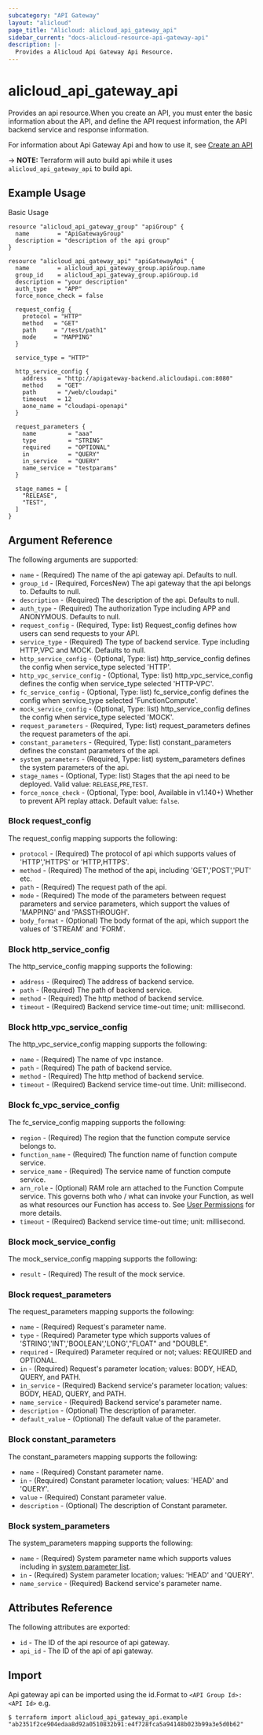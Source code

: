 ```yaml
---
subcategory: "API Gateway"
layout: "alicloud"
page_title: "Alicloud: alicloud_api_gateway_api"
sidebar_current: "docs-alicloud-resource-api-gateway-api"
description: |-
  Provides a Alicloud Api Gateway Api Resource.
---
```


# alicloud_api_gateway_api

Provides an api resource.When you create an API, you must enter the basic information about the API, and define the API request information, the API backend service and response information.

For information about Api Gateway Api and how to use it, see [Create an API](https://www.alibabacloud.com/help/doc-detail/29478.htm)

-> **NOTE:** Terraform will auto build api while it uses `alicloud_api_gateway_api` to build api.

## Example Usage

Basic Usage

```
resource "alicloud_api_gateway_group" "apiGroup" {
  name        = "ApiGatewayGroup"
  description = "description of the api group"
}

resource "alicloud_api_gateway_api" "apiGatewayApi" {
  name        = alicloud_api_gateway_group.apiGroup.name
  group_id    = alicloud_api_gateway_group.apiGroup.id
  description = "your description"
  auth_type   = "APP"
  force_nonce_check = false

  request_config {
    protocol = "HTTP"
    method   = "GET"
    path     = "/test/path1"
    mode     = "MAPPING"
  }

  service_type = "HTTP"

  http_service_config {
    address   = "http://apigateway-backend.alicloudapi.com:8080"
    method    = "GET"
    path      = "/web/cloudapi"
    timeout   = 12
    aone_name = "cloudapi-openapi"
  }

  request_parameters {
    name         = "aaa"
    type         = "STRING"
    required     = "OPTIONAL"
    in           = "QUERY"
    in_service   = "QUERY"
    name_service = "testparams"
  }

  stage_names = [
    "RELEASE",
    "TEST",
  ]
}
```
## Argument Reference

The following arguments are supported:

* `name` - (Required) The name of the api gateway api. Defaults to null.
* `group_id` - (Required, ForcesNew) The api gateway that the api belongs to. Defaults to null.
* `description` - (Required) The description of the api. Defaults to null.
* `auth_type` - (Required) The authorization Type including APP and ANONYMOUS. Defaults to null.
* `request_config` - (Required, Type: list) Request_config defines how users can send requests to your API.
* `service_type` - (Required) The type of backend service. Type including HTTP,VPC and MOCK. Defaults to null.
* `http_service_config` - (Optional, Type: list) http_service_config defines the config when service_type selected 'HTTP'.
* `http_vpc_service_config` - (Optional, Type: list) http_vpc_service_config defines the config when service_type selected 'HTTP-VPC'.
* `fc_service_config` - (Optional, Type: list) fc_service_config defines the config when service_type selected 'FunctionCompute'.
* `mock_service_config` - (Optional, Type: list) http_service_config defines the config when service_type selected 'MOCK'.
* `request_parameters` - (Required, Type: list) request_parameters defines the request parameters of the api.
* `constant_parameters` - (Required, Type: list) constant_parameters defines the constant parameters of the api.
* `system_parameters` - (Required, Type: list) system_parameters defines the system parameters of the api.
* `stage_names` - (Optional, Type: list) Stages that the api need to be deployed. Valid value: `RELEASE`,`PRE`,`TEST`.
* `force_nonce_check` - (Optional, Type: bool, Available in v1.140+) Whether to prevent API replay attack. Default value: `false`.

### Block request_config

The request_config mapping supports the following:

* `protocol` - (Required) The protocol of api which supports values of 'HTTP','HTTPS' or 'HTTP,HTTPS'.
* `method` - (Required) The method of the api, including 'GET','POST','PUT' etc.
* `path` - (Required) The request path of the api.
* `mode` - (Required) The mode of the parameters between request parameters and service parameters, which support the values of 'MAPPING' and 'PASSTHROUGH'.
* `body_format` - (Optional) The body format of the api, which support the values of 'STREAM' and 'FORM'.

### Block http_service_config

The http_service_config mapping supports the following:

* `address` - (Required) The address of backend service.
* `path` - (Required) The path of backend service.
* `method` - (Required) The http method of backend service.
* `timeout` - (Required) Backend service time-out time; unit: millisecond.

### Block http_vpc_service_config

The http_vpc_service_config mapping supports the following:

* `name` - (Required) The name of vpc instance.
* `path` - (Required) The path of backend service.
* `method` - (Required) The http method of backend service.
* `timeout` - (Required) Backend service time-out time. Unit: millisecond.

### Block fc_vpc_service_config

The fc_service_config mapping supports the following:

* `region` - (Required) The region that the function compute service belongs to.
* `function_name` - (Required) The function name of function compute service.
* `service_name` - (Required) The service name of function compute service.
* `arn_role` - (Optional) RAM role arn attached to the Function Compute service. This governs both who / what can invoke your Function, as well as what resources our Function has access to. See [User Permissions](https://www.alibabacloud.com/help/doc-detail/52885.htm) for more details.
* `timeout` - (Required) Backend service time-out time; unit: millisecond.

### Block mock_service_config

The mock_service_config mapping supports the following:

* `result` - (Required) The result of the mock service.

### Block request_parameters

The request_parameters mapping supports the following:

* `name` - (Required) Request's parameter name.
* `type` - (Required) Parameter type which supports values of 'STRING','INT','BOOLEAN','LONG',"FLOAT" and "DOUBLE".
* `required` - (Required) Parameter required or not; values: REQUIRED and OPTIONAL.
* `in` - (Required) Request's parameter location; values: BODY, HEAD, QUERY, and PATH.
* `in_service` - (Required) Backend service's parameter location; values: BODY, HEAD, QUERY, and PATH.
* `name_service` - (Required) Backend service's parameter name.
* `description` - (Optional) The description of parameter.
* `default_value` - (Optional) The default value of the parameter.

### Block constant_parameters

The constant_parameters mapping supports the following:

* `name` - (Required) Constant parameter name.
* `in` - (Required) Constant parameter location; values: 'HEAD' and 'QUERY'.
* `value` - (Required) Constant parameter value.
* `description` - (Optional) The description of Constant parameter.

### Block system_parameters

The system_parameters mapping supports the following:

* `name` - (Required) System parameter name which supports values including in [system parameter list](https://www.alibabacloud.com/help/doc-detail/43677.html).
* `in` - (Required) System parameter location; values: 'HEAD' and 'QUERY'.
* `name_service` - (Required) Backend service's parameter name.

## Attributes Reference

The following attributes are exported:

* `id` - The ID of the api resource of api gateway.
* `api_id` - The ID of the api of api gateway.

## Import

Api gateway api can be imported using the id.Format to `<API Group Id>:<API Id>` e.g.

```shell
$ terraform import alicloud_api_gateway_api.example "ab2351f2ce904edaa8d92a0510832b91:e4f728fca5a94148b023b99a3e5d0b62"
```
